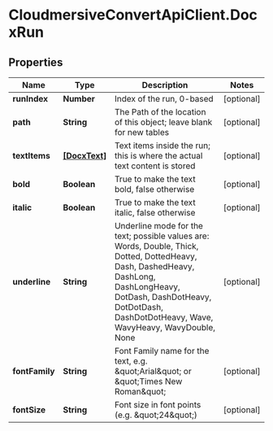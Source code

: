 # CloudmersiveConvertApiClient.DocxRun

## Properties
Name | Type | Description | Notes
------------ | ------------- | ------------- | -------------
**runIndex** | **Number** | Index of the run, 0-based | [optional] 
**path** | **String** | The Path of the location of this object; leave blank for new tables | [optional] 
**textItems** | [**[DocxText]**](DocxText.md) | Text items inside the run; this is where the actual text content is stored | [optional] 
**bold** | **Boolean** | True to make the text bold, false otherwise | [optional] 
**italic** | **Boolean** | True to make the text italic, false otherwise | [optional] 
**underline** | **String** | Underline mode for the text; possible values are: Words, Double, Thick, Dotted, DottedHeavy, Dash, DashedHeavy, DashLong, DashLongHeavy, DotDash, DashDotHeavy, DotDotDash, DashDotDotHeavy, Wave, WavyHeavy, WavyDouble, None | [optional] 
**fontFamily** | **String** | Font Family name for the text, e.g. \&quot;Arial\&quot; or \&quot;Times New Roman\&quot; | [optional] 
**fontSize** | **String** | Font size in font points (e.g. \&quot;24\&quot;) | [optional] 


